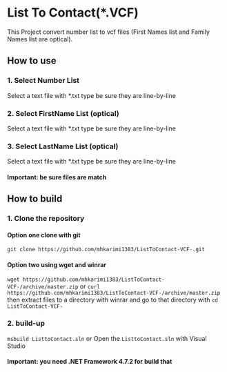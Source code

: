 # List To Contact(*.VCF)
This Project convert number list to vcf files (First Names list and Family Names list are optical).

## How to use
### 1. Select Number List
Select a text file with *.txt type be sure they are line-by-line

### 2. Select FirstName List (optical)
Select a text file with *.txt type be sure they are line-by-line

### 3. Select LastName List (optical)
Select a text file with *.txt type be sure they are line-by-line

#### Important: be sure files are match

## How to build

### 1. Clone the repository

#### Option one clone with git
`git clone https://github.com/mhkarimi1383/ListToContact-VCF-.git`

#### Option two using wget and winrar
`wget https://github.com/mhkarimi1383/ListToContact-VCF-/archive/master.zip`
or
`curl https://github.com/mhkarimi1383/ListToContact-VCF-/archive/master.zip`
then extract files to a directory with winrar
and go to that directory with `cd ListToContact-VCF-`

### 2. build-up
`msbuild ListtoContact.sln`
or
Open the `ListtoContact.sln` with Visual Studio

#### Important: you need .NET Framework 4.7.2 for build that  
